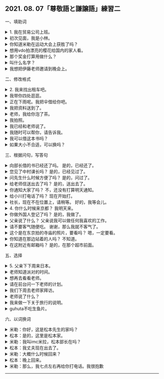## 2021. 08. 07「尊敬語と謙譲語」練習二
一、填助词
<details>
<summary>
1. 我在贸易公司上班。</summary>

例：私は貿易会社に勤めております。
</details>

<details>
<summary>
初次见面，我是小林。</summary>

初めまして。林と申します。
</details>

<details>
<summary>
你知道米勒在运动大会上获胜了吗？</summary>

ミラーさんがスポーツ大会で優勝したのをご存じですか。
</details>

<details>
<summary>
想用vdo拍漂亮的樱花给国内的家人看。</summary>

きれいな桜の花をビデオで・に撮って、国の家族に見せたいと思います。
</details>

<details>
<summary>
那个奖金打算用做什么？</summary>

この賞金は何をお使いになるつもりですか。
</details>

<details>
<summary>
叫什么名字？</summary>

お名前は何とおっしゃいますか。
</details>

<details>
<summary>
我想把伊藤老师邀请到晚会上。</summary>

伊藤先生をパーティーにご招待したいと思います。
</details>

二、修改格式
<details>
<summary>
2. 我来找出租车吧。</summary>

例１：タクシーをお呼びしましょうか。
</details>

<details>
<summary>
我带你四处逛逛。</summary>

例２：私がご案内します。
</details>

<details>
<summary>
正在下雨呢。我把伞借给你吧。</summary>

雨が降っていますね。傘をお貸ししましょうか。
</details>

<details>
<summary>
我把资料送到了。</summary>

私が書類をお届けしました。
</details>

<details>
<summary>
老师，我给你泡了茶。</summary>

先生、お茶をお入れしました。
</details>

<details>
<summary>
我拍照。</summary>

私が写真をお撮りします。
</details>

<details>
<summary>
我已经和老师说了。</summary>

先生にはもうお話ししました。
</details>

<details>
<summary>
我随时可以帮你，请告诉我。</summary>

いつでもお手伝いしますから、おっしゃってください。
</details>

<details>
<summary>
我可以借这本书吗？</summary>

この本をお借りしてもいいですか。
</details>

<details>
<summary>
如果大小不合适，可以换吗？</summary>

サイズが合わなければ、お取り替えしてもいいですか。
</details>

三、根据问句，写答句
<details>
<summary>
向部长借的书已经还了吗。
是的，已经还了。</summary>

例：部長に借りた本はもうお返しになりましたか。
    はい、もうお返ししました。
</details>

<details>
<summary>
您见了中村课长吗？
是的，已经见过了。</summary>

中村課長にお会いになりましたか。
    はい、お目に掛かりました・お会いしました
</details>

<details>
<summary>
问先生什么时候方便了吗？
是的，问过了。</summary>

先生のご都合をお聞きになりましたか。
    はい、お伺いました・お聞きしました。
</details>

<details>
<summary>
给老师信送出去了吗？
是的，送出去了。</summary>

先生にお手紙をお出しになりましたか。
    はい、お出ししました。
</details>

<details>
<summary>
你通知大家了吗？
不，还没有打算明天通知。</summary>

皆さんにお知らせになりましたか。
    いいえ、まだです。あしたお知らせするつもりです。
</details>

<details>
<summary>
给小川打电话了吗？
现在开始打。</summary>

小川さんにお電話をお掛けになりましたか。
    いいえ、これからお掛けするところです。
</details>

<details>
<summary>
社长，现在不在位置上，请稍等。
好的，我等会儿。</summary>

社長は今、席を外しておりますが、お待ちになりますか。
    はい、お持ちします・お待ちしております。
</details>

<details>
<summary>
4. 你什么时候来京都？
我明天来。</summary>

例、いつ京都へいらっしゃいますか。
    あした参ります。
</details>

<details>
<summary>
你做外国人登记了吗？
是的，我做了。</summary>

外国人登録をなさいましたか。
    はい、致しました。
</details>

<details>
<summary>
父亲说了什么？
父亲说我可以做任何我喜欢的工作。</summary>

お父さんは何とおっしゃいましたか。
    父は何でも好きな仕事をしてもいいと申しました。
</details>

<details>
<summary>
请不要客气随便吃。
谢谢，那么我就不客气了。</summary>

どうぞご遠慮なく召し上がってください。
    ありがとうございます。では、遠慮なくいただきます。
</details>

<details>
<summary>
这个是在东京拍的寺庙的照片，要看吗？
嗯，一定要看。</summary>

これ、京都で撮ったお寺の写真ですが、ご覧になりますか。
    ええ、ぜひ拝見します・拝見したいです。
</details>

<details>
<summary>
你知道在那边站着的人吗？
不知道。</summary>

あそこに立っている人をご存じですか。
    いいえ、存じないです・存じません。
</details>

<details>
<summary>
在这附近有邮箱吗？
是的，在那个超市前面。</summary>

この近くにポストがありますか。
    はい、あのスーパーの前にござります。
</details>

五、选择
<details>
<summary>
5. 父亲下下周来日本。</summary>

例：父は再来週日本へ参ります。
</details>

<details>
<summary>
老师知道派对的时间。</summary>

先生はパーティーの時間を・ご存じです・
</details>

<details>
<summary>
想再去看看老师。</summary>

また先生にお目にかかりたいと思います。
</details>

<details>
<summary>
请在前台问一下老师的计划。</summary>

先生の予定は受付でお聞きになってください。
</details>

<details>
<summary>
我们下周去老师家拜访。</summary>

私たちは来週先生のお宅へ伺います。
</details>

<details>
<summary>
老师说了什么？</summary>

先生は何とおっしゃいましたか。
</details>

<details>
<summary>
我来做一下关于旅行的说明。</summary>

私が旅行についてご説明します。
</details>

<details>
<summary>
guhuta不吃生鱼片。</summary>

グプタさんは刺身を召し上がりません。
</details>

六、以词换词
<details>
<summary>
米勒：你好，这是松本先生的家吗？</summary>

ミラー：もしもし、松本さんのお宅ですか。
</details>

<details>
<summary>
松本：是的，这里是松本家。</summary>

松本：はい、松本でございます。
</details>

<details>
<summary>
米勒：我叫imc米拉，松本部长在吗？</summary>

ミラー：私はimcのミラーと申しますが、松本部長はいらっしゃいますか。
</details>

<details>
<summary>
松本：我丈夫现在出去了。</summary>

松本：主人は今出かけておりますが。
</details>

<details>
<summary>
米勒：大概什么时候回来？</summary>

ミラー：何時ごろお帰りになりますか。
</details>

<details>
<summary>
松本：晚上回来。</summary>

松本：夕方には帰って参ります。
</details>

<details>
<summary>
米勒：那么，我七点左右再给你打电话。我很抱歉</summary>

ミラー：じゃ、七時ごろまたお電話します・電話致します・お電話致します。失礼致します。
</details>

---
